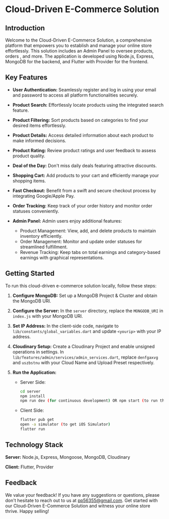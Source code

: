 # Cloud-Driven E-Commerce Solution

## Introduction

Welcome to the Cloud-Driven E-Commerce Solution, a comprehensive platform that empowers you to establish 
and manage your online store effortlessly. This solution includes an Admin Panel to oversee products, orders
, and more. The application is developed using Node.js, Express, MongoDB for the backend, and Flutter with 
Provider for the frontend.

## Key Features

- **User Authentication:** Seamlessly register and log in using your email and password to access all platform functionalities securely.

- **Product Search:** Effortlessly locate products using the integrated search feature.

- **Product Filtering:** Sort products based on categories to find your desired items effortlessly.

- **Product Details:** Access detailed information about each product to make informed decisions.

- **Product Rating:** Review product ratings and user feedback to assess product quality.

- **Deal of the Day:** Don't miss daily deals featuring attractive discounts.

- **Shopping Cart:** Add products to your cart and efficiently manage your shopping items.

- **Fast Checkout:** Benefit from a swift and secure checkout process by integrating Google/Apple Pay.

- **Order Tracking:** Keep track of your order history and monitor order statuses conveniently.

- **Admin Panel:** Admin users enjoy additional features:

    - Product Management: View, add, and delete products to maintain inventory efficiently.
    - Order Management: Monitor and update order statuses for streamlined fulfillment.
    - Revenue Tracking: Keep tabs on total earnings and category-based earnings with graphical representations.

## Getting Started

To run this cloud-driven e-commerce solution locally, follow these steps:

1. **Configure MongoDB:** Set up a MongoDB Project & Cluster and obtain the MongoDB URI.

2. **Configure the Server:** In the `server` directory, replace the `MONGODB_URI` in `index.js` with your MongoDB URI.

3. **Set IP Address:** In the client-side code, navigate to `lib/constants/global_variables.dart` and update `<yourip>` with your IP address.

4. **Cloudinary Setup:** Create a Cloudinary Project and enable unsigned operations in settings. In `lib/features/admin/services/admin_services.dart`, replace `denfgaxvg` and `uszbstnu` with your Cloud Name and Upload Preset respectively.

5. **Run the Application:**
    - Server Side:
      ```bash
      cd server
      npm install
      npm run dev (for continuous development) OR npm start (to run the script one time)
      ```

    - Client Side:
      ```bash
      flutter pub get
      open -a simulator (to get iOS Simulator)
      flutter run
      ```

## Technology Stack

**Server:** Node.js, Express, Mongoose, MongoDB, Cloudinary

**Client:** Flutter, Provider

## Feedback

We value your feedback! If you have any suggestions or questions, please don't hesitate to reach 
out to us at pp56355@gmail.com. Get started with our Cloud-Driven E-Commerce Solution 
and witness your online store thrive. Happy selling!